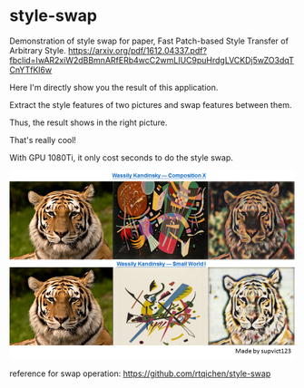 # style-swap
Demonstration of style swap for paper, Fast Patch-based Style Transfer of Arbitrary Style.
https://arxiv.org/pdf/1612.04337.pdf?fbclid=IwAR2xiW2dBBmnARfERb4wcC2wmLIUC9puHrdgLVCKDj5wZO3dqTCnYTfKl6w

Here I'm directly show you the result of this application.

Extract the style features of two pictures and swap features between them.

Thus, the result shows in the right picture. 

That's really cool!

With GPU 1080Ti, it only cost seconds to do the style swap.
 
![Style Swap](StyleSwap.png)


reference for swap operation: https://github.com/rtqichen/style-swap

